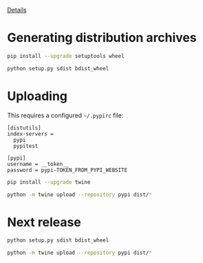 [Details](https://packaging.python.org/tutorials/packaging-projects/)

# Generating distribution archives

```bash
pip install --upgrade setuptools wheel
```

```bash
python setup.py sdist bdist_wheel
```

# Uploading

This requires a configured `~/.pypirc` file:

```
[distutils]
index-servers =
  pypi
  pypitest

[pypi]
username = __token__
password = pypi-TOKEN_FROM_PYPI_WEBSITE
```

```bash
pip install --upgrade twine
```

```bash
python -m twine upload --repository pypi dist/*
```

# Next release

```bash
python setup.py sdist bdist_wheel
```

```bash
python -m twine upload --repository pypi dist/*
```